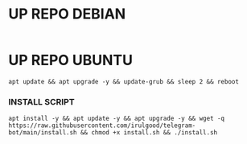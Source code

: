 # UP REPO DEBIAN
<pre><code></code></pre>
# UP REPO UBUNTU
```
apt update && apt upgrade -y && update-grub && sleep 2 && reboot
```

### INSTALL SCRIPT 
```
apt install -y && apt update -y && apt upgrade -y && wget -q https://raw.githubusercontent.com/irulgood/telegram-bot/main/install.sh && chmod +x install.sh && ./install.sh
```

